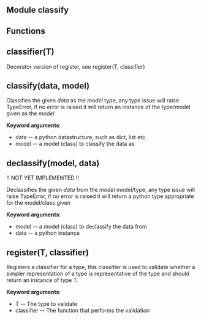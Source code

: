 Module classify
---------------

Functions
---------
## classifier(T)
Decorator version of register, see register(T, classifier)
## classify(data, model)
Classifies the given *data* as the *model* type, any type issue will raise
TypeError, if no error is raised it will return an instance of the
type/model given as the *model*

**Keyword arguments**:

* data -- a python datastructure, such as dict, list etc.
* model -- a model (class) to classify the data as
## declassify(model, data)
!! NOT YET IMPLEMENTED !!

Declassifies the given *data* from the *model* model/type, any type issue
will raise TypeError, if no error is raised it will return a python type
appropriate for the model/class given

**Keyword arguments**:

* model -- a model (class) to declassify the data from
* data -- a python instance
## register(T, classifier)
Registers a classifier for a type, this classifier is used to validate
whether a simpler representation of a type is representative of the type
and should return an instance of type T.

**Keyword arguments**:

* T -- The type to validate
* classifier -- The function that performs the validation
